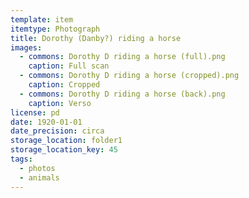 ```yaml
---
template: item
itemtype: Photograph
title: Dorothy (Danby?) riding a horse
images:
  - commons: Dorothy D riding a horse (full).png
    caption: Full scan
  - commons: Dorothy D riding a horse (cropped).png
    caption: Cropped
  - commons: Dorothy D riding a horse (back).png
    caption: Verso
license: pd
date: 1920-01-01
date_precision: circa
storage_location: folder1
storage_location_key: 45
tags:
  - photos
  - animals
---
```

